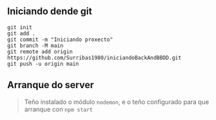 ## Iniciando dende git
```
git init
git add .
git commit -m "Iniciando proxecto"
git branch -M main
git remote add origin https://github.com/Surribas1980/iniciandoBackAndBBDD.git
git push -u origin main
```

## Arranque do server
> Teño instalado o módulo `nodemon`, e o teño configurado para que arranque con `npm start` 